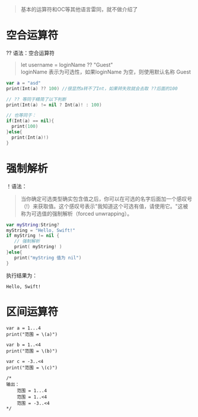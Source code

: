 
>基本的运算符和OC等其他语言雷同，就不做介绍了

# 空合运算符

?? 语法：空合运算符
>let username = loginName ?? "Guest" <br>loginName 表示为可选性，如果loginName 为空，则使用默认名称 Guest

  ```swift
  var a = "asd"
  print(Int(a) ?? 100) //很显然a转不了Int，如果转失败就会去取 ??后面的100

  // ?? 等同于精简了以下判断
  print(Int(a) != nil ? Int(a)! : 100)

  // 也等同于：
  if(Int(a) == nil){
    print(100)
  }else{
    print(Int(a)!)
  }
  ```

# 强制解析

！语法：

>当你确定可选类型确实包含值之后，你可以在可选的名字后面加一个感叹号（!）来获取值。这个感叹号表示"我知道这个可选有值，请使用它。"这被称为可选值的强制解析（forced unwrapping）。

```swift
var myString:String?
myString = "Hello, Swift!"
if myString != nil {
   // 强制解析
   print( myString! )
}else{
   print("myString 值为 nil")
}
```

执行结果为：

```sw
Hello, Swift!
```

# 区间运算符

```sw
var a = 1...4
print("范围 = \(a)")

var b = 1..<4
print("范围 = \(b)")

var c = -3..<4
print("范围 = \(c)")

/*
输出：
    范围 = 1...4
    范围 = 1..<4
    范围 = -3..<4
*/
```